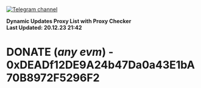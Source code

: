 [![Telegram channel](https://img.shields.io/endpoint?url=https://runkit.io/damiankrawczyk/telegram-badge/branches/master?url=https://t.me/n4z4v0d)](https://t.me/n4z4v0d) 

**Dynamic Updates Proxy List with Proxy Checker**  
**Last Updated: 20.12.23 21:42**

# DONATE (_any evm_) - 0xDEADf12DE9A24b47Da0a43E1bA70B8972F5296F2

